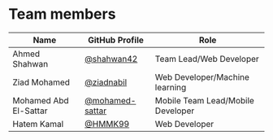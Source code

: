 # Team members

| Name | GitHub Profile | Role |
| ---- | -------------- | ---- |
| Ahmed Shahwan | [@shahwan42](https://github.com/shahwan42) | Team Lead/Web Developer |
| Ziad Mohamed  | [@ziadnabil](https://github.com/ziadnabil) | Web Developer/Machine learning |
| Mohamed Abd El-Sattar | [@mohamed-sattar](https://github.com/mohamed-sattar) | Mobile Team Lead/Mobile Developer |
| Hatem Kamal | [@HMMK99](https://github.com/HMMK99) | Web Developer |
